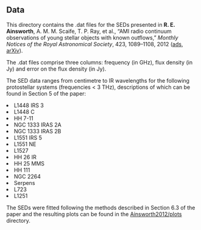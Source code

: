 <h2>Data</h2>

This directory contains the .dat files for the SEDs presented in <b>R. E. Ainsworth</b>, A. M. M. Scaife, T. P. Ray, et al., “AMI radio continuum observations of young stellar objects with known outflows,” <i>Monthly Notices of the Royal Astronomical Society</i>, 423, 1089–1108, 2012 (<a href="http://adsabs.harvard.edu/abs/2012MNRAS.423.1089A">ads</a>, <a href="https://arxiv.org/abs/1203.3381">arXiv</a>).

The .dat files comprise three columns: frequency (in GHz), flux density (in Jy) and error on the flux density (in Jy).

The SED data ranges from centimetre to IR wavelengths for the following protostellar systems (frequencies < 3 THz), descriptions of which can be found in Section 5 of the paper:
<li> L1448 IRS 3
<li> L1448 C
<li> HH 7-11
<li> NGC 1333 IRAS 2A
<li> NGC 1333 IRAS 2B
<li> L1551 IRS 5
<li> L1551 NE
<li> L1527
<li> HH 26 IR
<li> HH 25 MMS
<li> HH 111
<li> NGC 2264
<li> Serpens
<li> L723
<li> L1251

The SEDs were fitted following the methods described in Section 6.3 of the paper and the resulting plots can be found in the <a href="https://github.com/rainsworth/Spectral-Energy-Distributions/Ainsworth2012/plots">Ainsworth2012/plots</a> directory. 
